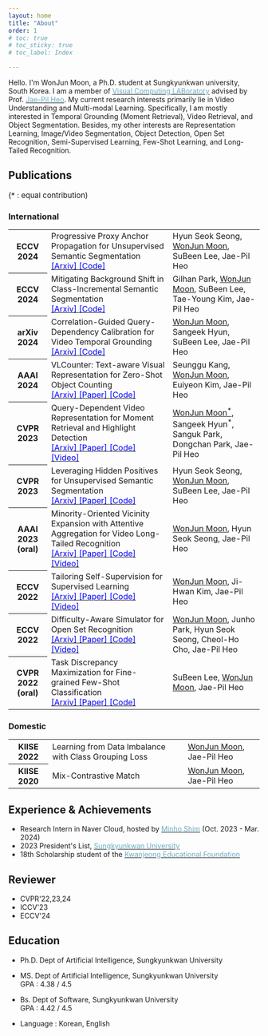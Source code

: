 ```yaml
---
layout: home
title: "About"
order: 1
# toc: true
# toc_sticky: true
# toc_label: Index

---
```


Hello. I'm WonJun Moon, a Ph.D. student at Sungkyunkwan university, South Korea.
I am a member of <a href="https://sites.google.com/site/vclabskku/intro?authuser=0" target="_blank" rel="noopener noreferrer"><span style="color:#6AADC2">Visual Computing LABoratory</span></a> advised by Prof. <a href="https://scholar.google.com/citations?hl=ko&user=VXyJ_ssAAAAJ" target="_blank" rel="noopener noreferrer"><span style="color:#6AADC2">Jae-Pil Heo</span></a>.
My current research interests primarily lie in Video Understanding and Multi-modal Learning.
Specifically, I am mostly interested in Temporal Grounding (Moment Retrieval), Video Retrieval, and Object Segmentation.
Besides, my other interests are Representation Learning, Image/Video Segmentation, Object Detection, Open Set Recognition, Semi-Supervised Learning, Few-Shot Learning, and Long-Tailed Recognition.


<!-- ## News -->
<!-- * (2024. 01) 2023 President's List, Sungkyunkwan University.
* (2024. 07) 2 papers accepted to ECCV 2024.
* (2023. 12) 1 paper accepted to AAAI 2024.
* (2023. 05) Selected as an 18th scholarship student of the Gwanjeong Educational Foundation.
* (2023. 03) 2 papers accepted to CVPR 2023.
<!-- * (2022. 11) 1 paper accepted to AAAI 2023.
* (2022. 07) 2 papers accepted to ECCV 2022.
* (2022. 03) 1 paper accepted to CVPR 2022.
* (2021) AI Challenge hosted by Ministry of Science and ICT, South Korea : Selected/Funded as a good research team.  -->


## Publications
<p style="font-size:15px"> (&#42; &#58; equal contribution) </p>

### International
<table class="table table-sm table-borderless">

<tr>
<th scope="row"> ECCV 2024 </th>
<td> Progressive Proxy Anchor Propagation for Unsupervised Semantic Segmentation
<br> 
<a href="https://arxiv.org/abs/2407.12463" target="_blank" rel="noopener noreferrer"> <span style="color:blue"> [Arxiv] </span></a>
<!-- <a href="" target="_blank" rel="noopener noreferrer"> <span style="color:blue"> [Paper] </span> </a> -->
<a href="https://github.com/hynnsk/PPAP" target="_blank" rel="noopener noreferrer"> <span style="color:blue"> [Code] </span></a>
</td>
<td> Hyun Seok Seong, <u>WonJun Moon</u>, SuBeen Lee, Jae-Pil Heo </td>
</tr>

<tr>
<th scope="row"> ECCV 2024 </th>
<td> Mitigating Background Shift in Class-Incremental Semantic Segmentation
<br> 
<a href="https://arxiv.org/abs/2407.11859" target="_blank" rel="noopener noreferrer"> <span style="color:blue"> [Arxiv] </span></a>
<!-- <a href="" target="_blank" rel="noopener noreferrer"> <span style="color:blue"> [Paper] </span> </a> -->
<a href="https://github.com/RoadoneP/ECCV2024_MBS" target="_blank" rel="noopener noreferrer"> <span style="color:blue"> [Code] </span></a>
</td>
<td> Gilhan Park, <u>WonJun Moon</u>, SuBeen Lee, Tae-Young Kim, Jae-Pil Heo </td>
</tr>

<tr>
<th scope="row"> arXiv 2024 </th>
<td> Correlation-Guided Query-Dependency Calibration for Video Temporal Grounding
<br> 
<a href="https://arxiv.org/abs/2311.08835" target="_blank" rel="noopener noreferrer"> <span style="color:blue"> [Arxiv] </span></a>
<!-- <a href=" " target="_blank" rel="noopener noreferrer"> <span style="color:blue"> [Paper] </span></a> -->
<a href="https://github.com/wjun0830/CGDETR" target="_blank" rel="noopener noreferrer"> <span style="color:blue"> [Code] </span></a> 
<!-- <a href="https://www.youtube.com/watch?v=df-gtJcZEw8&t=301s" target="_blank" rel="noopener noreferrer"> <span style="color:blue"> [Video] </span></a>  -->
</td>
<td> <u>WonJun Moon</u>, Sangeek Hyun, SuBeen Lee, Jae-Pil Heo </td> 
</tr>

<tr>
<th scope="row"> AAAI 2024 </th>
<td> VLCounter: Text-aware Visual Representation for Zero-Shot Object Counting
<br> 
<a href="https://arxiv.org/abs/2312.16580" target="_blank" rel="noopener noreferrer"> <span style="color:blue"> [Arxiv] </span></a>
<a href="https://ojs.aaai.org/index.php/AAAI/article/view/28050" target="_blank" rel="noopener noreferrer"> <span style="color:blue"> [Paper] </span> </a>
<a href="https://github.com/Seunggu0305/VLCounter" target="_blank" rel="noopener noreferrer"> <span style="color:blue"> [Code] </span></a>
</td>
<td> Seunggu Kang, <u>WonJun Moon</u>, Euiyeon Kim, Jae-Pil Heo </td>
</tr>

<tr>
<th scope="row"> CVPR 2023 </th>
<td> Query-Dependent Video Representation for Moment Retrieval and Highlight Detection
<br> 
<a href="https://arxiv.org/abs/2303.13874" target="_blank" rel="noopener noreferrer"> <span style="color:blue"> [Arxiv] </span></a>
<a href="https://openaccess.thecvf.com/content/CVPR2023/papers/Moon_Query-Dependent_Video_Representation_for_Moment_Retrieval_and_Highlight_Detection_CVPR_2023_paper.pdf" target="_blank" rel="noopener noreferrer"> <span style="color:blue"> [Paper] </span></a>
<a href="https://github.com/wjun0830/QD-DETR" target="_blank" rel="noopener noreferrer"> <span style="color:blue"> [Code] </span></a> 
<a href="https://www.youtube.com/watch?v=df-gtJcZEw8&t=301s" target="_blank" rel="noopener noreferrer"> <span style="color:blue"> [Video] </span></a> 
</td>
<td> <u>WonJun Moon<sup>&#42;</sup></u>, Sangeek Hyun<sup>&#42;</sup>, Sanguk Park, Dongchan Park, Jae-Pil Heo </td> 
</tr>


<tr>
<th scope="row"> CVPR 2023 </th>
<td> Leveraging Hidden Positives for Unsupervised Semantic Segmentation
<br> 
<a href="https://arxiv.org/abs/2303.15014" target="_blank" rel="noopener noreferrer"> <span style="color:blue"> [Arxiv] </span></a>
<a href="https://openaccess.thecvf.com/content/CVPR2023/papers/Seong_Leveraging_Hidden_Positives_for_Unsupervised_Semantic_Segmentation_CVPR_2023_paper.pdf" target="_blank" rel="noopener noreferrer"> <span style="color:blue"> [Paper] </span> </a>
<a href="https://github.com/hynnsk/HP" target="_blank" rel="noopener noreferrer"> <span style="color:blue"> [Code] </span></a>
</td>
<td> Hyun Seok Seong, <u>WonJun Moon</u>, SuBeen Lee, Jae-Pil Heo </td>
</tr>


<tr>
<th scope="row"> AAAI 2023 (<b>oral</b>)</th>

<td> Minority-Oriented Vicinity Expansion with Attentive Aggregation for Video Long-Tailed Recognition 
<br> 
<a href="https://arxiv.org/abs/2211.13471" target="_blank" rel="noopener noreferrer"> <span style="color:blue"> [Arxiv] </span></a>
<a href="https://ojs.aaai.org/index.php/AAAI/article/view/25284/25056" target="_blank" rel="noopener noreferrer"> <span style="color:blue"> [Paper] </span></a>
<a href="https://github.com/wjun0830/MOVE" target="_blank" rel="noopener noreferrer"> <span style="color:blue"> [Code] </span></a>
<a href="https://www.youtube.com/watch?v=SbXsj_pc_-c&t=301s" target="_blank" rel="noopener noreferrer"> <span style="color:blue"> [Video] </span></a> 
</td>
<td> <u>WonJun Moon</u>, Hyun Seok Seong, Jae-Pil Heo </td>
</tr>

<tr>
<th scope="row"> ECCV 2022 </th>
<td> Tailoring Self-Supervision for Supervised Learning 
<br> 
<a href="https://arxiv.org/abs/2207.10023" target="_blank" rel="noopener noreferrer"> <span style="color:blue"> [Arxiv] </span></a>
<a href="https://www.ecva.net/papers/eccv_2022/papers_ECCV/papers/136850342.pdf" target="_blank" rel="noopener noreferrer"> <span style="color:blue"> [Paper] </span></a>
<a href="https://github.com/wjun0830/Localizable-Rotation" target="_blank" rel="noopener noreferrer"> <span style="color:blue"> [Code] </span></a>
<a href="https://www.youtube.com/watch?v=H4fX0KQfp2s" target="_blank" rel="noopener noreferrer"> <span style="color:blue"> [Video] </span></a> 
</td>
<td> <u>WonJun Moon</u>, Ji-Hwan Kim, Jae-Pil Heo </td>
</tr>

<tr>
<th scope="row"> ECCV 2022 </th>
<td> Difficulty-Aware Simulator for Open Set Recognition 
<br>
<a href="https://arxiv.org/abs/2207.10024" target="_blank" rel="noopener noreferrer"> <span style="color:blue"> [Arxiv] </span></a>
<a href="https://www.ecva.net/papers/eccv_2022/papers_ECCV/papers/136850360.pdf" target="_blank" rel="noopener noreferrer"> <span style="color:blue"> [Paper]</span> </a>
<a href="https://github.com/wjun0830/Difficulty-Aware-Simulator" target="_blank" rel="noopener noreferrer"> <span style="color:blue"> [Code] </span></a>
<a href="https://www.youtube.com/watch?v=0_q9wxDIYbE&t=197s" target="_blank" rel="noopener noreferrer"> <span style="color:blue"> [Video]</span> </a> 
</td>
<td> <u>WonJun Moon</u>, Junho Park, Hyun Seok Seong, Cheol-Ho Cho, Jae-Pil Heo </td>
</tr>


<tr>
<th scope="row"> CVPR 2022 (<b>oral</b>) </th>
<td> Task Discrepancy Maximization for Fine-grained Few-Shot Classification 
<br> 
<a href="https://arxiv.org/abs/2207.01376" target="_blank" rel="noopener noreferrer"> <span style="color:blue"> [Arxiv] </span></a>
<a href="https://openaccess.thecvf.com/content/CVPR2022/html/Lee_Task_Discrepancy_Maximization_for_Fine-Grained_Few-Shot_Classification_CVPR_2022_paper.html" target="_blank" rel="noopener noreferrer"> <span style="color:blue"> [Paper] </span></a>
<a href="https://github.com/leesb7426/CVPR2022-Task-Discrepancy-Maximization-for-Fine-grained-Few-Shot-Classification" target="_blank" rel="noopener noreferrer"> <span style="color:blue"> [Code]</span> </a>
</td>
<td> SuBeen Lee, <u>WonJun Moon</u>, Jae-Pil Heo </td>
</tr>
</table>


### Domestic

<table class="table table-sm table-borderless">

<tr>
<th scope="row"> KIISE 2022 </th>
<td> Learning from Data Imbalance with Class Grouping Loss
</td>
<td> <u>WonJun Moon</u>, Jae-Pil Heo </td>
</tr>

<tr>
<th scope="row"> KIISE 2020 </th>
<td> Mix-Contrastive Match
</td>
<td> <u>WonJun Moon</u>, Jae-Pil Heo </td>
</tr>
</table>

## Experience & Achievements
* Research Intern in Naver Cloud, hosted by <a href="https://scholar.google.co.kr/citations?user=42dUnrgAAAAJ&hl=ko" target="_blank" rel="noopener noreferrer"><span style="color:#6AADC2">Minho Shim</span></a> (Oct. 2023 - Mar. 2024)
* 2023 President's List, <a href="https://www.skku.edu/eng/index.do" target="_blank" rel="noopener noreferrer"><span style="color:#6AADC2">Sungkyunkwan University</span></a>
* 18th Scholarship student of the <a href="https://www.ikef.or.kr/" target="_blank" rel="noopener noreferrer"><span style="color:#6AADC2">Kwanjeong Educational Foundation</span></a>

## Reviewer
* CVPR'22,23,24
* ICCV'23
* ECCV'24

## Education

* Ph.D. Dept of Artificial Intelligence, Sungkyunkwan University

* MS. Dept of Artificial Intelligence, Sungkyunkwan University
<br> GPA : 4.38 / 4.5

* Bs. Dept of Software, Sungkyunkwan University
<br> GPA : 4.42 / 4.5

* Language : Korean, English